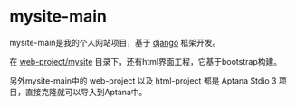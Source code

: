 mysite-main
===========
mysite-main是我的个人网站项目，基于 [django](https://www.djangoproject.com/) 框架开发。

在 [web-project/mysite](https://github.com/lpgray/mysite-main/tree/master/web-project/mysite) 目录下，还有html界面工程，它基于bootstrap构建。

另外mysite-main中的 web-project 以及 html-project 都是 Aptana Stdio 3 项目，直接克隆就可以导入到Aptana中。
